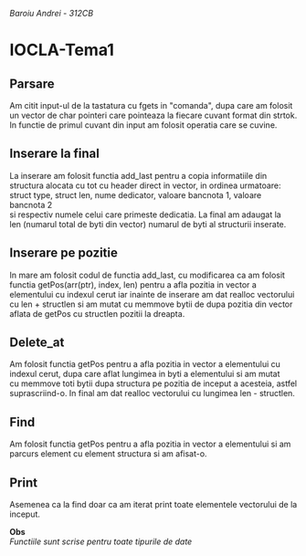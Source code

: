 *Baroiu Andrei - 312CB*   
# IOCLA-Tema1 

## Parsare  

Am citit input-ul de la tastatura cu fgets in "comanda", dupa care am folosit un
vector de char pointeri care pointeaza la fiecare cuvant format din strtok.   
In functie de primul cuvant din input am folosit operatia care se cuvine.  

## Inserare la final  

La inserare am folosit functia add_last pentru a copia informatiile din   
structura alocata cu tot cu header direct in vector, in ordinea urmatoare:   
struct type, struct len, nume dedicator, valoare bancnota 1, valoare bancnota 2  
si respectiv numele celui care primeste dedicatia. La final am adaugat la   
len (numarul total de byti din vector) numarul de byti al structurii inserate.  

## Inserare pe pozitie   

In mare am folosit codul de functia add_last, cu modificarea ca am folosit   
functia getPos(arr(ptr), index, len) pentru a afla pozitia in vector a   
elementului cu indexul cerut iar inainte de inserare am dat realloc vectorului  
cu len + structlen si am mutat cu memmove bytii de dupa pozitia din vector   
aflata de getPos cu structlen pozitii la dreapta.


##  Delete_at   


Am folosit functia getPos pentru a afla pozitia in vector a elementului cu  
indexul cerut, dupa care aflat lungimea in byti a elementului si am mutat   
cu memmove toti bytii dupa structura pe pozitia de inceput a acesteia, astfel  
suprascriind-o. In final am dat realloc vectorului cu lungimea len - structlen.


## Find  


Am folosit functia getPos pentru a afla pozitia in vector a elementului si am  
parcurs element cu element structura si am afisat-o.


## Print  


Asemenea ca la find doar ca am iterat print toate elementele vectorului de la  
inceput.  


**Obs**   
*Functiile sunt scrise pentru toate tipurile de date*

